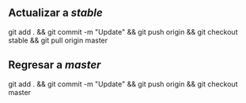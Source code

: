 ## Actualizar a *stable*

git add . && git commit -m "Update" && git push origin && git checkout stable && git pull origin master

## Regresar a *master*

git add . && git commit -m "Update" && git push origin && git checkout master
